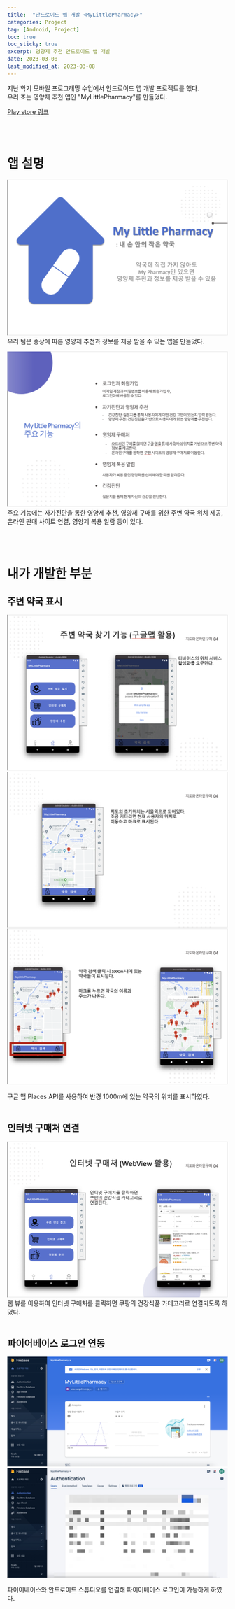 ```yaml
---
title:  "안드로이드 앱 개발 <MyLittlePharmacy>"
categories: Project
tag: [Android, Project]
toc: true
toc_sticky: true
excerpt: 영양제 추천 안드로이드 앱 개발
date: 2023-03-08
last_modified_at: 2023-03-08
---
```


지난 학기 모바일 프로그래밍 수업에서 안드로이드 앱 개발 프로젝트를 했다.   
우리 조는 영양제 추천 앱인 "MyLittlePharmacy"를 만들었다.

[Play store 링크](https://play.google.com/store/apps/details?id=edu.sungshin.mlp_con)

<br/><br/>

# 앱 설명

![MLP 소개](/assets/images/MLP01.png)
우리 팀은 증상에 따른 영양제 추천과 정보를 제공 받을 수 있는 앱을 만들었다.

![MLP 소개](/assets/images/MLP02.png)
주요 기능에는 자가진단을 통한 영양제 추천, 영양제 구매를 위한 주변 약국 위치 제공, 온라인 판매 사이트 연결, 영양제 복용 알람 등이 있다.

<br/><br/>

# 내가 개발한 부분

## 주변 약국 표시
![MLP 소개](/assets/images/MLP03.png)
![MLP 소개](/assets/images/MLP04.png)
![MLP 소개](/assets/images/MLP05.png)

구글 맵 Places API를 사용하여 반경 1000m에 있는 약국의 위치를 표시하였다.
<br/><br/>

## 인터넷 구매처 연결
![MLP 소개](/assets/images/MLP06.png)
웹 뷰를 이용하여 인터넷 구매처를 클릭하면 쿠팡의 건강식품 카테고리로 연결되도록 하였다.
<br/><br/>

## 파이어베이스 로그인 연동
![MLP 소개](/assets/images/MLP08.png)
![MLP 소개](/assets/images/output_1349817918.JPG)

파이어베이스와 안드로이드 스튜디오를 연결해 파이어베이스 로그인이 가능하게 하였다.
